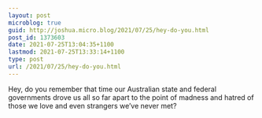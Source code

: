 ```yaml
---
layout: post
microblog: true
guid: http://joshua.micro.blog/2021/07/25/hey-do-you.html
post_id: 1373603
date: 2021-07-25T13:04:35+1100
lastmod: 2021-07-25T13:33:14+1100
type: post
url: /2021/07/25/hey-do-you.html
---
```

Hey, do you remember that time our Australian state and federal governments drove us all so far apart to the point of madness and hatred of those we love and even strangers we’ve never met?
